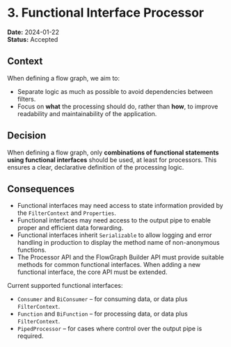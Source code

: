 # 3. Functional Interface Processor

**Date:** 2024-01-22  
**Status:** Accepted

## Context
When defining a flow graph, we aim to:
* Separate logic as much as possible to avoid dependencies between filters.
* Focus on **what** the processing should do, rather than **how**, to improve readability and maintainability of the application.

## Decision
When defining a flow graph, only **combinations of functional statements using functional interfaces** should be used, at least for processors. This ensures a clear, declarative definition of the processing logic.

## Consequences
* Functional interfaces may need access to state information provided by the `FilterContext` and `Properties`.
* Functional interfaces may need access to the output pipe to enable proper and efficient data forwarding.
* Functional interfaces inherit `Serializable` to allow logging and error handling in production to display the method name of non-anonymous functions.
* The Processor API and the FlowGraph Builder API must provide suitable methods for common functional interfaces. When adding a new functional interface, the core API must be extended.

Current supported functional interfaces:
* `Consumer` and `BiConsumer` – for consuming data, or data plus `FilterContext`.
* `Function` and `BiFunction` – for processing data, or data plus `FilterContext`.
* `PipedProcessor` – for cases where control over the output pipe is required.  